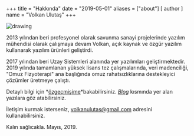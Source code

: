 +++
title = "Hakkında"
date = "2019-05-01"
aliases = ["about"]
[ author ]
  name = "Volkan Ulutaş"
+++

![drawing](/images/cv/rsz_volkan-ulutas.jpg)


2013 yılından beri profesyonel olarak savunma sanayi projelerinde yazılım mühendisi olarak çalışmaya devam Volkan, açık kaynak ve özgür yazılım kullanarak yazılım ürünleri geliştirdi. 


2017 yılından beri Uzay Sistemleri alanında yer yazılımları geliştirmektedir. 2019 yılında tamamlanan yüksek lisans tez çalışmalarında, veri madenciliği,  "Omuz Fizyoterapi" ana başlığında omuz rahatsızlıklarına destekleyici çözümler üretmeye çalıştı.

Detaylı bilgi için *[özgeçmişime](http://www.volkanulutas.com/cv)*bakabilirsiniz. *[Blog](htpp://volkanulutas.com/blog)* kısmında yer alan yazılara göz atabilirsiniz. 


İletişim kurmak isterseniz, volkanulutas@gmail.com adresini kullanabilirsiniz.

Kalın sağlıcakla.
Mayıs, 2019.